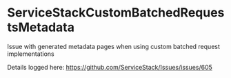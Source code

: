 # ServiceStackCustomBatchedRequestsMetadata
Issue with generated metadata pages when using custom batched request implementations

Details logged here:
https://github.com/ServiceStack/Issues/issues/605
